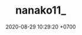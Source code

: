 ---
layout: 
permalink: /team/:title.html
categories: subs
maincover: /assets/avatars/female1.webp
tickets: 5
vip: /assets/mis/vip.png
sub: /assets/mis/sub.png
gift: #/assets/mis/gift.png
date: 2020-08-29 10:29:20 +0700
title: nanako11_

---